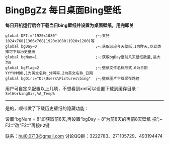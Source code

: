 # BingBgZz 每日桌面Bing壁纸

**每日开机运行后会下载当日bing壁纸并设置为桌面壁纸，用完即关**


```AutoHotkey
global DPI:="1920x1080"					;~;支持1024x768|1366x768|1920x1080|1920x1200|等
global bgDay=0							;~;获取必应今天壁纸,1为昨天,以此类推可下载历史壁纸
global bgNum=1							;~;获取bgDay至前几天壁纸数量,最大为8
global bgFlag=2							;~;壁纸文件名称形式,0为日期YYYYMMDD,1为英文名称_分辨率,2为英文名称_日期
global bgDir:="D:\Users\Pictures\bing"	;~;壁纸图片下载保存路径
```

用户可自定义配置以上几项，不想看到xml可以设置下载到缓存目录：`SetWorkingDir,%A_Temp%`

---

是的，顺带做了下载历史壁纸的隐藏功能：

设置“bgNum = 8”即获取前8天,再设置“bgDay = 8”为前8天的再前8天壁纸
把”;~ F2::“改“F2::”再按<kbd>F2</kbd>键

联系：hui0.0713@gmail.com 讨论QQ群：3222783、271105729、493194474
